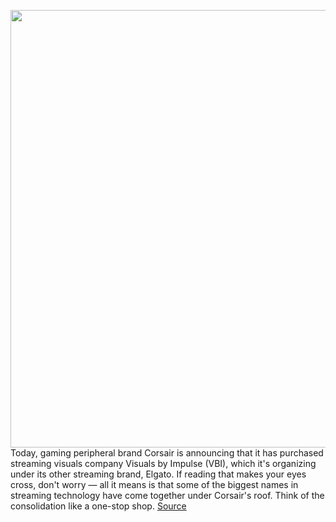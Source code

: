<img src='https://cdn.vox-cdn.com/thumbor/HKajjkbP5sMAJZgf2-YKEKOtS5k=/0x0:1000x758/1200x800/filters:focal(420x299:580x459)/cdn.vox-cdn.com/uploads/chorus_image/image/68825070/CORSAIRLogo2020_stack_K.0.png' width='700px' /><br/>
Today, gaming peripheral brand Corsair is announcing that it has purchased streaming visuals company Visuals by Impulse (VBI), which it's organizing under its other streaming brand, Elgato. If reading that makes your eyes cross, don't worry — all it means is that some of the biggest names in streaming technology have come together under Corsair's roof. Think of the consolidation like a one-stop shop.
<a href='https://www.theverge.com/2021/2/16/22285508/corsair-elgato-visuals-by-impulse-acquisition-streaming-twitch'> Source <a/>